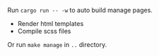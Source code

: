 Run `cargo run -- -w` to auto build manage pages.

- Render html templates
- Compile scss files

Or run `make manage` in `..` directory.